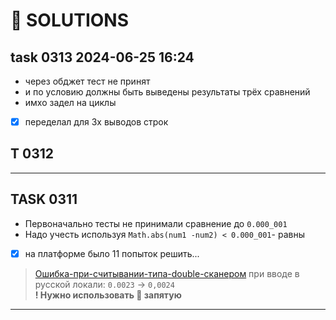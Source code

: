 # 🦄 SOLUTIONS

## task 0313 2024-06-25 16:24

- через обджет тест не принят
- и по условию должны быть выведены результаты трёх сравнений
- имхо задел на циклы
- [x] переделал для 3х выводов строк

## T 0312



---

## TASK 0311

- Первоначально тесты не принимали сравнение до `0.000_001`
- Надо учесть используя `Math.abs(num1 -num2) < 0.000_001`- равны
- [x] на платформе было 11 попыток решить...

> [Ошибка-при-считывании-типа-double-сканером](https://ru.stackoverflow.com/questions/1335539/Ошибка-при-считывании-типа-double-сканером) при вводе в русской локали: `0.0023` -> `0,0024` <br> **! Нужно использовать 🐙 запятую**

---
